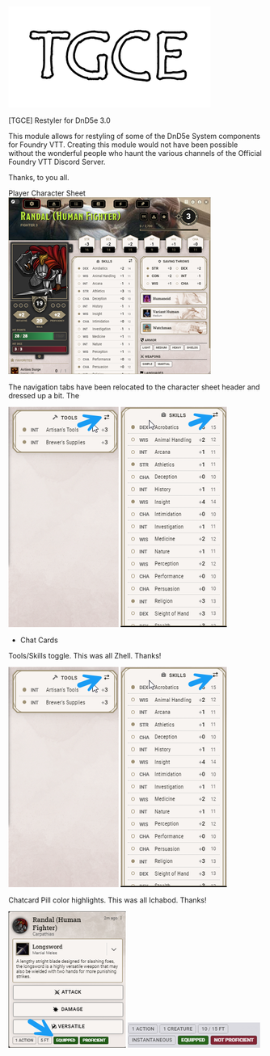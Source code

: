 ![alt text](pictures/TGCE-logo-onlyLetters.png)

[TGCE] Restyler for DnD5e 3.0

This module allows for restyling of some of the DnD5e System components for Foundry VTT. 
Creating this module would not have been possible without the wonderful people who haunt the various channels of the Official Foundry VTT Discord Server. 

Thanks, to you all. 

Player Character Sheet
![alt text](pictures/charactersheet2.png)




The navigation tabs have been relocated to the character sheet header and dressed up a bit. 
The 

![alt text](pictures/skills-tools-toggle1.png) ![alt text](pictures/skills-tools-toggle2.png)

- Chat Cards




Tools/Skills toggle. This was all Zhell. Thanks!

![alt text](pictures/skills-tools-toggle1.png) ![alt text](pictures/skills-tools-toggle2.png)

Chatcard Pill color highlights. This was all Ichabod. Thanks!

![alt text](pictures/chatcardpills.png) ![alt text](pictures/chatcardpills2.png)